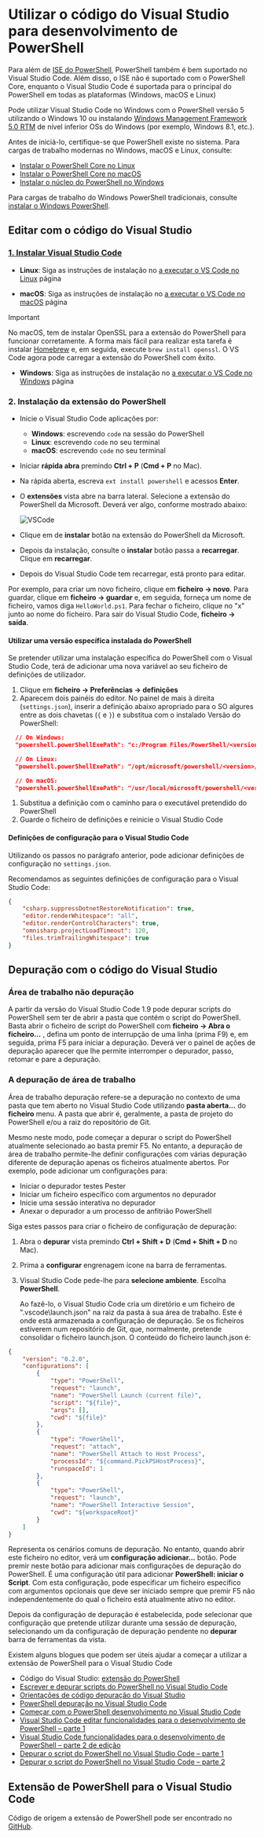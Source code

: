 # <a name="using-visual-studio-code-for-powershell-development"></a>Utilizar o código do Visual Studio para desenvolvimento de PowerShell

Para além de [ISE do PowerShell][ise], PowerShell também é bem suportado no Visual Studio Code.
Além disso, o ISE não é suportado com o PowerShell Core, enquanto o Visual Studio Code é suportada para o principal do PowerShell em todas as plataformas (Windows, macOS e Linux)

Pode utilizar Visual Studio Code no Windows com o PowerShell versão 5 utilizando o Windows 10 ou instalando [Windows Management Framework 5.0 RTM](https://www.microsoft.com/en-us/download/details.aspx?id=50395) de nível inferior OSs do Windows (por exemplo, Windows 8.1, etc.).

Antes de iniciá-lo, certifique-se que PowerShell existe no sistema.
Para cargas de trabalho modernas no Windows, macOS e Linux, consulte:

- [Instalar o PowerShell Core no Linux][install-pscore-linux]
- [Instalar o PowerShell Core no macOS][install-pscore-macos]
- [Instalar o núcleo do PowerShell no Windows][install-pscore-windows]

Para cargas de trabalho do Windows PowerShell tradicionais, consulte [instalar o Windows PowerShell][install-winps].

## <a name="editing-with-visual-studio-code"></a>Editar com o código do Visual Studio

### <a name="1-installing-visual-studio-codehttpscodevisualstudiocomdocssetupsetup-overview"></a>[1. Instalar Visual Studio Code](https://code.visualstudio.com/Docs/setup/setup-overview)

- **Linux**: Siga as instruções de instalação no [a executar o VS Code no Linux](https://code.visualstudio.com/docs/setup/linux) página

- **macOS**: Siga as instruções de instalação no [a executar o VS Code no macOS](https://code.visualstudio.com/docs/setup/mac) página

> [!IMPORTANT]
> No macOS, tem de instalar OpenSSL para a extensão do PowerShell para funcionar corretamente.
> A forma mais fácil para realizar esta tarefa é instalar [Homebrew](http://brew.sh/) e, em seguida, execute `brew install openssl`.
> O VS Code agora pode carregar a extensão do PowerShell com êxito.

- **Windows**: Siga as instruções de instalação no [a executar o VS Code no Windows](https://code.visualstudio.com/docs/setup/windows) página

### <a name="2-installing-powershell-extension"></a>2. Instalação da extensão do PowerShell

- Inicie o Visual Studio Code aplicações por:
    - **Windows**: escrevendo `code` na sessão do PowerShell
    - **Linux**: escrevendo `code` no seu terminal
    - **macOS**: escrevendo `code` no seu terminal

- Iniciar **rápida abra** premindo **Ctrl + P** (**Cmd + P** no Mac).
- Na rápida aberta, escreva `ext install powershell` e acessos **Enter**.
- O **extensões** vista abre na barra lateral. Selecione a extensão do PowerShell da Microsoft.
  Deverá ver algo, conforme mostrado abaixo:

  ![VSCode](../../images/vscode.png)

- Clique em de **instalar** botão na extensão do PowerShell da Microsoft.
- Depois da instalação, consulte o **instalar** botão passa a **recarregar**.
  Clique em **recarregar**.
- Depois do Visual Studio Code tem recarregar, está pronto para editar.

Por exemplo, para criar um novo ficheiro, clique em **ficheiro -> novo**.
Para guardar, clique em **ficheiro -> guardar** e, em seguida, forneça um nome de ficheiro, vamos diga `HelloWorld.ps1`.
Para fechar o ficheiro, clique no "x" junto ao nome do ficheiro.
Para sair do Visual Studio Code, **ficheiro -> saída**.

#### <a name="using-a-specific-installed-version-of-powershell"></a>Utilizar uma versão específica instalada do PowerShell

Se pretender utilizar uma instalação específica do PowerShell com o Visual Studio Code, terá de adicionar uma nova variável ao seu ficheiro de definições de utilizador.

1. Clique em **ficheiro -> Preferências -> definições**
1. Aparecem dois painéis do editor.
   No painel de mais à direita (`settings.json`), inserir a definição abaixo apropriado para o SO algures entre as dois chavetas (`{` e `}`) e substitua *<version>* com o instalado Versão do PowerShell:

  ```json
    // On Windows:
    "powershell.powerShellExePath": "c:/Program Files/PowerShell/<version>/pwsh.exe"

    // On Linux:
    "powershell.powerShellExePath": "/opt/microsoft/powershell/<version>/pwsh"

    // On macOS:
    "powershell.powerShellExePath": "/usr/local/microsoft/powershell/<version>/pwsh"
  ```
1. Substitua a definição com o caminho para o executável pretendido do PowerShell
1. Guarde o ficheiro de definições e reinicie o Visual Studio Code

#### <a name="configuration-settings-for-visual-studio-code"></a>Definições de configuração para o Visual Studio Code

Utilizando os passos no parágrafo anterior, pode adicionar definições de configuração no `settings.json`.

Recomendamos as seguintes definições de configuração para o Visual Studio Code:

```json
{
    "csharp.suppressDotnetRestoreNotification": true,
    "editor.renderWhitespace": "all",
    "editor.renderControlCharacters": true,
    "omnisharp.projectLoadTimeout": 120,
    "files.trimTrailingWhitespace": true
}
```

## <a name="debugging-with-visual-studio-code"></a>Depuração com o código do Visual Studio

### <a name="no-workspace-debugging"></a>Área de trabalho não depuração

A partir da versão do Visual Studio Code 1.9 pode depurar scripts do PowerShell sem ter de abrir a pasta que contém o script do PowerShell.
Basta abrir o ficheiro de script do PowerShell com **ficheiro -> Abra o ficheiro...** , defina um ponto de interrupção de uma linha (prima F9) e, em seguida, prima F5 para iniciar a depuração.
Deverá ver o painel de ações de depuração aparecer que lhe permite interromper o depurador, passo, retomar e pare a depuração.

### <a name="workspace-debugging"></a>A depuração de área de trabalho

Área de trabalho depuração refere-se a depuração no contexto de uma pasta que tem aberto no Visual Studio Code utilizando **pasta aberta...**  do **ficheiro** menu.
A pasta que abrir é, geralmente, a pasta de projeto do PowerShell e/ou a raiz do repositório de Git.

Mesmo neste modo, pode começar a depurar o script do PowerShell atualmente selecionado ao basta premir F5.
No entanto, a depuração de área de trabalho permite-lhe definir configurações com várias depuração diferente de depuração apenas os ficheiros atualmente abertos.
Por exemplo, pode adicionar um configurações para:

- Iniciar o depurador testes Pester
- Iniciar um ficheiro específico com argumentos no depurador
- Inicie uma sessão interativa no depurador
- Anexar o depurador a um processo de anfitrião PowerShell

Siga estes passos para criar o ficheiro de configuração de depuração:

1. Abra o **depurar** vista premindo **Ctrl + Shift + D** (**Cmd + Shift + D** no Mac).
1. Prima a **configurar** engrenagem ícone na barra de ferramentas.
1. Visual Studio Code pede-lhe para **selecione ambiente**.
   Escolha **PowerShell**.

   Ao fazê-lo, o Visual Studio Code cria um diretório e um ficheiro de ".vscode\launch.json" na raiz da pasta à sua área de trabalho.
   Este é onde está armazenada a configuração de depuração. Se os ficheiros estiverem num repositório de Git, que, normalmente, pretende consolidar o ficheiro launch.json.
   O conteúdo do ficheiro launch.json é:

```json
{
    "version": "0.2.0",
    "configurations": [
        {
            "type": "PowerShell",
            "request": "launch",
            "name": "PowerShell Launch (current file)",
            "script": "${file}",
            "args": [],
            "cwd": "${file}"
        },
        {
            "type": "PowerShell",
            "request": "attach",
            "name": "PowerShell Attach to Host Process",
            "processId": "${command.PickPSHostProcess}",
            "runspaceId": 1
        },
        {
            "type": "PowerShell",
            "request": "launch",
            "name": "PowerShell Interactive Session",
            "cwd": "${workspaceRoot}"
        }
    ]
}
```

Representa os cenários comuns de depuração.
No entanto, quando abrir este ficheiro no editor, verá um **configuração adicionar...**  botão.
Pode premir neste botão para adicionar mais configurações de depuração do PowerShell. É uma configuração útil para adicionar **PowerShell: iniciar o Script**.
Com esta configuração, pode especificar um ficheiro específico com argumentos opcionais que deve ser iniciado sempre que premir F5 não independentemente do qual o ficheiro está atualmente ativo no editor.

Depois da configuração de depuração é estabelecida, pode selecionar que configuração que pretende utilizar durante uma sessão de depuração, selecionando um da configuração de depuração pendente no **depurar** barra de ferramentas da vista.

Existem alguns blogues que podem ser úteis ajudar a começar a utilizar a extensão de PowerShell para o Visual Studio Code

- Código do Visual Studio: [extensão do PowerShell][ps-extension]
- [Escrever e depurar scripts do PowerShell no Visual Studio Code][debug]
- [Orientações de código depuração do Visual Studio][vscode-guide]
- [PowerShell depuração no Visual Studio Code][ps-vscode]
- [Começar com o PowerShell desenvolvimento no Visual Studio Code][getting-started]
- [Visual Studio Code editar funcionalidades para o desenvolvimento de PowerShell – parte 1][editing-part1]
- [Visual Studio Code funcionalidades para o desenvolvimento de PowerShell – parte 2 de edição][editing-part2]
- [Depurar o script do PowerShell no Visual Studio Code – parte 1][debugging-part1]
- [Depurar o script do PowerShell no Visual Studio Code – parte 2][debugging-part2]

[ise]: ../ise-guide.md
[install-pscore-linux]:  ../../setup/Installing-PowerShell-Core-on-Linux.md
[install-pscore-macos]:  ../../setup/Installing-PowerShell-Core-on-macOS.md
[install-pscore-windows]: ../../setup/Installing-PowerShell-Core-on-Windows.md
[install-winps]: ../../setup/Installing-Windows-PowerShell.md
[ps-extension]:https://blogs.msdn.microsoft.com/cdndevs/2015/12/11/visual-studio-code-powershell-extension/
[debug]:https://blogs.msdn.microsoft.com/powershell/2015/11/16/announcing-powershell-language-support-for-visual-studio-code-and-more/
[vscode-guide]:https://johnpapa.net/debugging-with-visual-studio-code/
[ps-vscode]:https://github.com/PowerShell/vscode-powershell/tree/master/examples
[getting-started]:https://blogs.technet.microsoft.com/heyscriptingguy/2016/12/05/get-started-with-powershell-development-in-visual-studio-code/
[editing-part1]:https://blogs.technet.microsoft.com/heyscriptingguy/2017/01/11/visual-studio-code-editing-features-for-powershell-development-part-1/
[editing-part2]:https://blogs.technet.microsoft.com/heyscriptingguy/2017/01/12/visual-studio-code-editing-features-for-powershell-development-part-2/
[debugging-part1]:https://blogs.technet.microsoft.com/heyscriptingguy/2017/02/06/debugging-powershell-script-in-visual-studio-code-part-1/
[debugging-part2]:https://blogs.technet.microsoft.com/heyscriptingguy/2017/02/13/debugging-powershell-script-in-visual-studio-code-part-2/

## <a name="powershell-extension-for-visual-studio-code"></a>Extensão de PowerShell para o Visual Studio Code

Código de origem a extensão de PowerShell pode ser encontrado no [GitHub](https://github.com/PowerShell/vscode-powershell).
